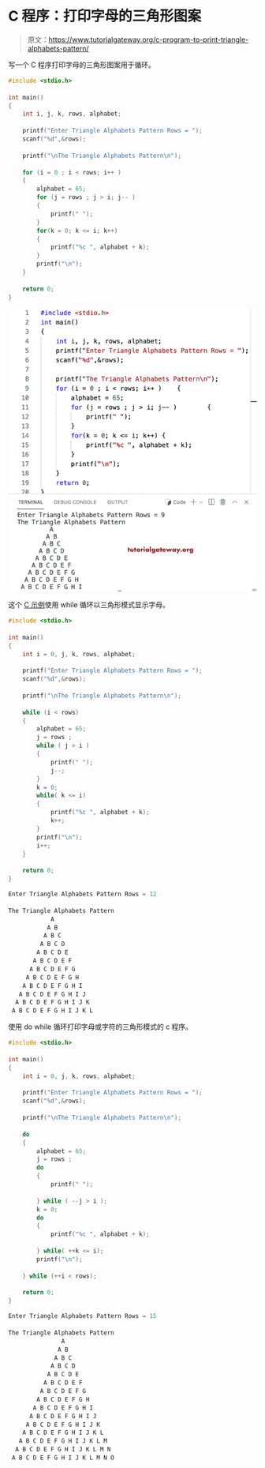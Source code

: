 # C 程序：打印字母的三角形图案

> 原文：<https://www.tutorialgateway.org/c-program-to-print-triangle-alphabets-pattern/>

写一个 C 程序打印字母的三角形图案用于循环。

```c
#include <stdio.h>

int main()
{
    int i, j, k, rows, alphabet;

    printf("Enter Triangle Alphabets Pattern Rows = ");
    scanf("%d",&rows);

    printf("\nThe Triangle Alphabets Pattern\n"); 

	for (i = 0 ; i < rows; i++ ) 
	{
		alphabet = 65;
		for (j = rows ; j > i; j-- ) 	
		{
			printf(" ");
		}
		for(k = 0; k <= i; k++)
		{
			printf("%c ", alphabet + k);
		}
		printf("\n");
	}

    return 0;
}
```

![C Program to Print Triangle Alphabets Pattern](img/01071d32e92c25d20b00c2eafde3045b.png)

这个 [C 示例](https://www.tutorialgateway.org/c-programming-examples/)使用 while 循环以三角形模式显示字母。

```c
#include <stdio.h>

int main()
{
    int i = 0, j, k, rows, alphabet;

    printf("Enter Triangle Alphabets Pattern Rows = ");
    scanf("%d",&rows);

    printf("\nThe Triangle Alphabets Pattern\n"); 

	while (i < rows) 
	{
		alphabet = 65;
		j = rows ;
		while ( j > i ) 	
		{
			printf(" ");
			j--;
		}
		k = 0;
		while( k <= i)
		{
			printf("%c ", alphabet + k);
			k++;
		}
		printf("\n");
		i++;
	}

    return 0;
}
```

```c
Enter Triangle Alphabets Pattern Rows = 12

The Triangle Alphabets Pattern
            A 
           A B 
          A B C 
         A B C D 
        A B C D E 
       A B C D E F 
      A B C D E F G 
     A B C D E F G H 
    A B C D E F G H I 
   A B C D E F G H I J 
  A B C D E F G H I J K 
 A B C D E F G H I J K L 
```

使用 do while 循环打印字母或字符的三角形模式的 c 程序。

```c
#include <stdio.h>

int main()
{
    int i = 0, j, k, rows, alphabet;

    printf("Enter Triangle Alphabets Pattern Rows = ");
    scanf("%d",&rows);

    printf("\nThe Triangle Alphabets Pattern\n"); 

	do 
	{
		alphabet = 65;
		j = rows ;
		do 	
		{
			printf(" ");

		} while ( --j > i );
		k = 0;
		do
		{
			printf("%c ", alphabet + k);

		} while( ++k <= i);
		printf("\n");

	} while (++i < rows);

    return 0;
}
```

```c
Enter Triangle Alphabets Pattern Rows = 15

The Triangle Alphabets Pattern
               A 
              A B 
             A B C 
            A B C D 
           A B C D E 
          A B C D E F 
         A B C D E F G 
        A B C D E F G H 
       A B C D E F G H I 
      A B C D E F G H I J 
     A B C D E F G H I J K 
    A B C D E F G H I J K L 
   A B C D E F G H I J K L M 
  A B C D E F G H I J K L M N 
 A B C D E F G H I J K L M N O 
```